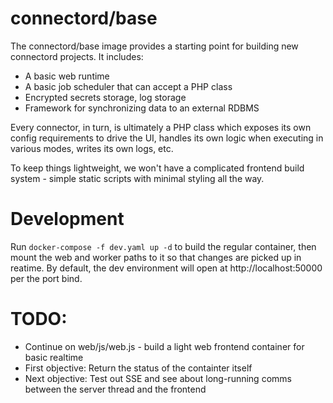 connectord/base
===============

The connectord/base image provides a starting point for building new connectord projects. It includes:

* A basic web runtime
* A basic job scheduler that can accept a PHP class
* Encrypted secrets storage, log storage
* Framework for synchronizing data to an external RDBMS

Every connector, in turn, is ultimately a PHP class which exposes its own config requirements to drive the UI,
handles its own logic when executing in various modes, writes its own logs, etc.

To keep things lightweight, we won't have a complicated frontend build system - simple static scripts with minimal
styling all the way.

# Development

Run `docker-compose -f dev.yaml up -d` to build the regular container, then mount the web and worker paths to it so that
changes are picked up in reatime. By default, the dev environment will open at http://localhost:50000 per the port bind.

# TODO: 
* Continue on web/js/web.js - build a light web frontend container for basic realtime
* First objective: Return the status of the containter itself
* Next objective: Test out SSE and see about long-running comms between the server thread and the frontend